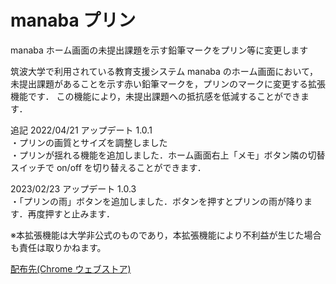 # manaba プリン

manaba ホーム画面の未提出課題を示す鉛筆マークをプリン等に変更します

筑波大学で利用されている教育支援システム manaba のホーム画面において，未提出課題があることを示す赤い鉛筆マークを，プリンのマークに変更する拡張機能です．
この機能により，未提出課題への抵抗感を低減することができます．

追記
2022/04/21 アップデート 1.0.1<br>
・プリンの画質とサイズを調整しました<br>
・プリンが揺れる機能を追加しました．ホーム画面右上「メモ」ボタン隣の切替スイッチで on/off を切り替えることができます．<br>

2023/02/23 アップデート 1.0.3<br>
・「プリンの雨」ボタンを追加しました．ボタンを押すとプリンの雨が降ります．再度押すと止みます．<br>

※本拡張機能は大学非公式のものであり，本拡張機能により不利益が生じた場合も責任は取りかねます。

[配布先(Chrome ウェブストア)](https://chrome.google.com/webstore/detail/manaba%E3%83%97%E3%83%AA%E3%83%B3/nfkdncijndacbogemomolibmnmklhndl?hl=ja)
